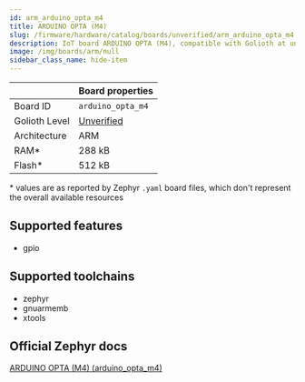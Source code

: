 ```yaml
---
id: arm_arduino_opta_m4
title: ARDUINO OPTA (M4)
slug: /firmware/hardware/catalog/boards/unverified/arm_arduino_opta_m4
description: IoT board ARDUINO OPTA (M4), compatible with Golioth at unverified level.
image: /img/boards/arm/null
sidebar_class_name: hide-item
---
```


[//]: # (This is an auto-generated file, do not edit! Changes to it will be lost upon re-generation)



|                | Board properties     |
| -------------  | -------------------- |
| Board ID       | `arduino_opta_m4` |
| Golioth Level  | [Unverified](/firmware/hardware#unverified-boards) |
| Architecture   | ARM |
| RAM*           | 288 kB |
| Flash*         | 512 kB |

\* values are as reported by Zephyr `.yaml` board files, which don't represent the overall available resources



## Supported features

* gpio

## Supported toolchains

* zephyr
* gnuarmemb
* xtools

## Official Zephyr docs

[ARDUINO OPTA (M4) (arduino_opta_m4)](https://docs.zephyrproject.org/latest/boards/arm/arduino_opta_m4/doc/index.html)
